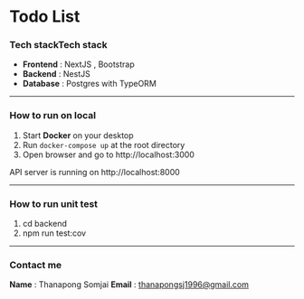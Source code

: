 # Todo List
### Tech stackTech stack
- **Frontend** : NextJS , Bootstrap
- **Backend** : NestJS
- **Database** : Postgres with TypeORM

------------



### How to run on local
1. Start **Docker** on your desktop
1. Run `docker-compose up` at the root directory
1. Open browser and go to http://localhost:3000

API server is running on http://localhost:8000

------------



### How to run unit test
1. cd backend
1. npm run test:cov


------------
### Contact me
**Name** : Thanapong Somjai
**Email** : thanapongsj1996@gmail.com
